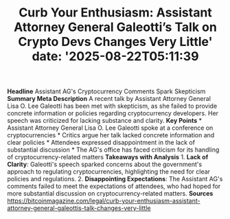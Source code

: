 ﻿---
title: "Curb Your Enthusiasm: Assistant Attorney General Galeotti’s Talk on Crypto Devs Changes Very Little'
date: '2025-08-22T05:11:39"
category: "Markets"
summary: ""
slug: "curb your enthusiasm assistant attorney general galeottis ta"
source_urls:
  - "https://bitcoinmagazine.com/legal/curb-your-enthusiasm-assistant-attorney-general-galeottis-talk-changes-very-little"
seo:
  title: "Curb Your Enthusiasm: Assistant Attorney General Galeotti’s Talk on Crypto Devs Changes Very Little | Hash n Hedge'
  description: '"
  keywords: ["news", "markets", "brief"]
---
**Headline** Assistant AG's Cryptocurrency Comments Spark Skepticism  **Summary Meta Description** A recent talk by Assistant Attorney General Lisa O. Lee Galeotti has been met with skepticism, as she failed to provide concrete information or policies regarding cryptocurrency developers. Her speech was criticized for lacking substance and clarity.  **Key Points**  * Assistant Attorney General Lisa O. Lee Galeotti spoke at a conference on cryptocurrencies * Critics argue her talk lacked concrete information and clear policies * Attendees expressed disappointment in the lack of substantial discussion * The AG's office has faced criticism for its handling of cryptocurrency-related matters  **Takeaways with Analysis**  1. **Lack of Clarity**: Galeotti's speech sparked concerns about the government's approach to regulating cryptocurrencies, highlighting the need for clear policies and regulations. 2. **Disappointing Expectations**: The Assistant AG's comments failed to meet the expectations of attendees, who had hoped for more substantial discussion on cryptocurrency-related matters.  **Sources** https://bitcoinmagazine.com/legal/curb-your-enthusiasm-assistant-attorney-general-galeottis-talk-changes-very-little 
